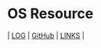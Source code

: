 # OS Resource

| [LOG](TXT/mylog.txt) | [GitHub](https://github.com/georginaelena/os232) | [LINKS](LINKS/) |
